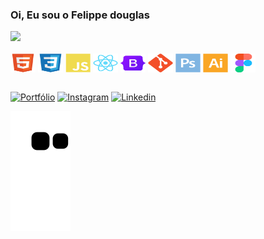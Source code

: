 ### Oi, Eu sou o Felippe douglas

<a href="https://github.com/Felippedouglas/Felippedouglas">
    <img height="162em" src="https://github-readme-stats.vercel.app/api/top-langs/?username=felippedouglas&layout=compact&langs_count=7&theme=dark"/>
</a>

<div style="display: inline_block"><br>
        <img title="HTML5" align="center" alt="HTML" height="30" width="40" src="https://raw.githubusercontent.com/devicons/devicon/master/icons/html5/html5-original.svg">
        <img title="CSS3" align="center" alt="CSS" height="30" width="40" src="https://raw.githubusercontent.com/devicons/devicon/master/icons/css3/css3-original.svg">
        <img title="Javascript" align="center" alt="Javascript" height="30" width="40" src="https://raw.githubusercontent.com/devicons/devicon/master/icons/javascript/javascript-plain.svg">
        <img title="React" align="center" alt="React" height="30" width="40" src="https://raw.githubusercontent.com/devicons/devicon/master/icons/react/react-original.svg">
        <img title="Bootstrap" align="center" alt="React" height="30" width="40" src="https://raw.githubusercontent.com/devicons/devicon/master/icons/bootstrap/bootstrap-original.svg">
        <img title="Git" align="center" alt="React" height="30" width="40" src="https://raw.githubusercontent.com/devicons/devicon/master/icons/git/git-original.svg">
        <img title="Photoshop" align="center" alt="React" height="30" width="40" src="https://raw.githubusercontent.com/devicons/devicon/master/icons/photoshop/photoshop-plain.svg">
        <img title="Illustrator" align="center" alt="React" height="30" width="40" src="https://raw.githubusercontent.com/devicons/devicon/master/icons/illustrator/illustrator-plain.svg">
        <img title="Figma" align="center" alt="React" height="30" width="40" src="https://raw.githubusercontent.com/devicons/devicon/master/icons/figma/figma-original.svg">
</div><br>

[![Portfólio](https://img.shields.io/website?label=Felippedouglas.tech&style=for-the-badge&url=https://felippedouglas.tech/)](https://felippedouglas.tech)
[![Instagram](https://img.shields.io/badge/Instagram-E4405F?style=for-the-badge&logo=instagram&logoColor=white)](https://instagram.com)
[![Linkedin](https://img.shields.io/badge/LinkedIn-0077B5?style=for-the-badge&logo=linkedin&logoColor=white)](https://www.linkedin.com/in/felippe-douglas-01956321b/)

![Snake animation](https://github.com/felippedouglas/felippedouglas/blob/output/github-contribution-grid-snake.svg)
